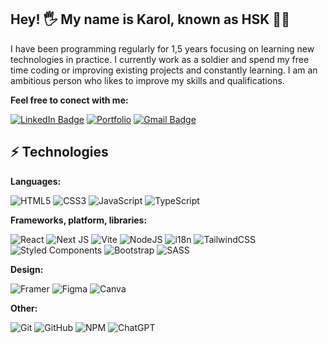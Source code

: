 ## Hey! 🖐 My name is Karol, known as HSK 👨‍💻

I have been programming regularly for 1,5 years focusing on learning
new technologies in practice. I currently work as a soldier and spend
my free time coding or improving existing projects and constantly
learning. I am an ambitious person who likes to improve my skills and
qualifications.

**Feel free to conect with me:**

[![LinkedIn Badge](https://img.shields.io/badge/Karol_Has-blue?style=&logo=linkedin&logoColor=white&link=https://www.linkedin.com/in/karolhas/)](https://www.linkedin.com/in/karolhas/)
[![Portfolio](https://img.shields.io/badge/My_Portfolio_Website-FB542B?style=&logo=Microsoft-edge&logoColor=white&link=https://hskdev.vercel.app/)](https://hskdev.vercel.app/)
[![Gmail Badge](https://img.shields.io/badge/-karolhas.kontakt@gmail.com-c14438?style=&logo=Gmail&logoColor=white&link=mailto:karolhas.kontakt@gmail.com)](mailto:karolhas.kontakt@gmail.com)
## ⚡ Technologies
**Languages:**

![HTML5](https://img.shields.io/badge/HTML-%23E34F26.svg?style=&logo=html5&logoColor=white)
![CSS3](https://img.shields.io/badge/CSS-%231572B6.svg?style=&logo=css3&logoColor=white)
![JavaScript](https://img.shields.io/badge/Javascript-gold?style=&logo=javascript&logoColor=black)
![TypeScript](https://img.shields.io/badge/Typescript-%23007ACC.svg?style=&logo=typescript&logoColor=white)

**Frameworks, platform, libraries:**

![React](https://img.shields.io/badge/React-%2320232a.svg?style=&logo=react&logoColor=%2361DAFB)
![Next JS](https://img.shields.io/badge/NextJS-black?style=&logo=next.js&logoColor=white)
![Vite](https://img.shields.io/badge/Vite-%23646CFF.svg?style=&logo=vite&logoColor=gold)
![NodeJS](https://img.shields.io/badge/Node.js-6DA55F?style=&logo=node.js&logoColor=white)
![i18n](https://img.shields.io/badge/i18n-darkgreen.svg?style=)
![TailwindCSS](https://img.shields.io/badge/Tailwindcss-%2338B2AC.svg?style=&logo=tailwind-css&logoColor=white)
![Styled Components](https://img.shields.io/badge/Styled--Components-DB7093?style=&logo=styled-components&logoColor=white)
![Bootstrap](https://img.shields.io/badge/Bootstrap-%238511FA.svg?style=&logo=bootstrap&logoColor=white)
![SASS](https://img.shields.io/badge/SASS-hotpink.svg?style=&logo=SASS&logoColor=white)

**Design:**

![Framer](https://img.shields.io/badge/Framer_Motion-black?style=&logo=framer&logoColor=blue)
![Figma](https://img.shields.io/badge/Figma-%23F24E1E.svg?style=&logo=figma&logoColor=white)
![Canva](https://img.shields.io/badge/Canva-%2300C4CC.svg?style=&logo=Canva&logoColor=white)

**Other:**

![Git](https://img.shields.io/badge/Git-%23F05033.svg?style=&logo=git&logoColor=white)
![GitHub](https://img.shields.io/badge/Github-%23121011.svg?style=&logo=github&logoColor=white)
![NPM](https://img.shields.io/badge/NPM-%23CB3837.svg?style=&logo=npm&logoColor=white)
![ChatGPT](https://img.shields.io/badge/ChatGPT-74aa9c?style=&logo=openai&logoColor=white)



